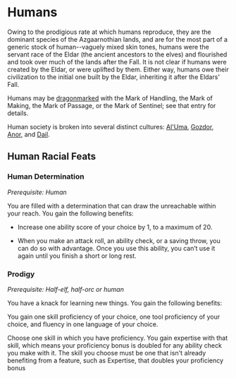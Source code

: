 # Humans
Owing to the prodigious rate at which humans reproduce, they are the dominant species of the Azgaarnothian lands, and are for the most part of a generic stock of human--vaguely mixed skin tones, humans were the servant race of the Eldar (the ancient ancestors to the elves) and flourished and took over much of the lands after the Fall. It is not clear if humans were created by the Eldar, or were uplifted by them. Either way, humans owe their civilization to the initial one built by the Eldar, inheriting it after the Eldars' Fall.

Humans may be [dragonmarked](Dragonmarked.md) with the Mark of Handling, the Mark of Making, the Mark of Passage, or the Mark of Sentinel; see that entry for details.

Human society is broken into several distinct cultures: [Al'Uma](/Cultures/AlUma.md), [Gozdor](/Cultures/Gozdor.md), [Anor](/Cultures/Anor.md), and [Dail](/Cultures/Dail.md).

## Human Racial Feats

### Human Determination
*Prerequisite: Human*

You are filled with a determination that can draw the unreachable within your reach. You gain the following benefits:

* Increase one ability score of your choice by 1, to a maximum of 20.

* When you make an attack roll, an ability check, or a saving throw, you can do so with advantage. Once you use this ability, you can’t use it again until you finish a short or long rest.

### Prodigy
*Prerequisite: Half-elf, half-orc or human*

You have a knack for learning new things. You gain the following benefits:

You gain one skill proficiency of your choice, one tool proficiency of your choice, and fluency in one language of your choice.

Choose one skill in which you have proficiency. You gain expertise with that skill, which means your proficiency bonus is doubled for any ability check you make with it. The skill you choose must be one that isn't already benefiting from a feature, such as Expertise, that doubles your proficiency bonus